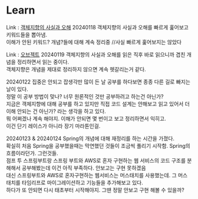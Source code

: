 # Learn

Link : [객체지향의 사실과 오해](https://www.notion.so/moz1mozi/4101dc22f66d47b89c3f534cd710879b?pvs=4)
20240118 객체지향의 사실과 오해를 빠르게 훑어보고 키워드들을 뽑아냄.         
이해가 안된 키워드? 개념?들에 대해 계속 정리중 //사실 빠르게 훑어보지는 않았다

Link : [오브젝트](https://www.notion.so/moz1mozi/127ef0de92984ad79fb52a10f1f1cccf)
20240119 객체지향의 사실과 오해를 읽은 직후 바로 읽으니까 겹친 개념을 정리하면서 읽는 중이다.     
객체지향은 개념을 제대로 정리하지 않으면 계속 헷갈리는거 같다.

20240122
집중은 안되고 잡생각만 많이 든 날 공부를 하다보면 종종 다른 길로 빠지는 날이 있다.   
정말 이 공부 방법이 맞나? 너무 원론적인 것만 공부하려고 하는건 아닌가?   
지금은 객체지향에 대해 공부를 하고 있지만 직접 코드 설계는 안해보고 읽고 있어서 더 이해 안되는 건 아닌가? 라는 생각을 하고 있다.   
뭐 어쩌겠나 계속 해야지. 이해가 안되면 몇 번이고 보고 정리하면서 익히고.   
이건 단기 레이스가 아니라 장기 마라톤인걸.

20240123 & 20240124
Spring의 개념에 대해 재정리를 하는 시간을 가졌다.   
확실히 처음 Spring을 공부했을때는 막연했던 것들이 조금씩 풀리기 시작함. Spring의 흐름이라던가. 그런것들.   
점프 투 스프링부트랑 스프링 부트와 AWS로 혼자 구현하는 웹 서비스의 코드 구조를 분해해서 공부해봤는데 이건 아직 부족하다. 안보고는 구현 못하겠음   
대신 스프링부트와 AWS로 혼자구현하는 웹서비스는 머스태치를 사용했는데. 그 머스태치를 타임리프로 마이그레이션하고 기능들을 추가해보고 있다.   
하다가 또 안되면 다시 태초부터 시작해야지. 그땐 정말 안보고 구현 해볼 수 있을까?
